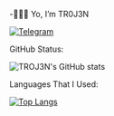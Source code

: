 -👻✌🏻 Yo, I’m TR0J3N


<a href="https://t.me/tr0j3n">
      <img alt="Telegram" src="https://img.shields.io/static/v1?logo=telegram=label=Telegram&message=tr0j3n&color=blue" />
    </a>


GitHub Status:

![TROJ3N's GitHub stats](https://github-readme-stats.vercel.app/api?username=TR0J3N&show_icons=true&theme=tokyonight)

Languages That I Used:

[![Top Langs](https://github-readme-stats.vercel.app/api/top-langs/?username=TR0J3N)](https://github.com/TR0J3N/github-readme-stats)


